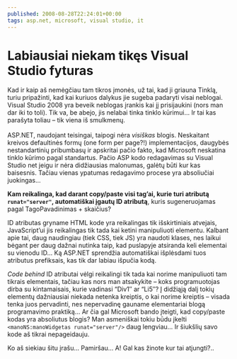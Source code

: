 ```yaml
---
published: 2008-08-28T22:24:01+00:00
tags: asp.net, microsoft, visual studio, it
---
```


# Labiausiai niekam tikęs Visual Studio fyturas

<p>Kad ir kaip aš nemėgčiau tam tikros įmonės, už tai, kad ji griauna Tinklą, turiu pripažinti, kad kai kuriuos dalykus jie sugeba padaryti visai neblogai. Visual Studio 2008 yra beveik neblogas įrankis kai jį prisijaukini (nors man dar iki to toli). Tik va, be abejo, jis nelabai tinka tinklo kūrimui… Ir tai kas parašyta toliau – tik viena iš smulkmenų.<br>
<span id="more-65"></span><br>
ASP.NET, naudojant teisingai, taipogi nėra <em>visiškas</em> blogis. Neskaitant kreivos defaultinės formų (one form per page?!) implementacijos, daugybės nestandartinių pribumbasų ir apskritai pačio fakto, kad Microsoft neskatina tinklo kūrimo pagal standartus. Pačio ASP kodo redagavimas su Visual Studio net jeigu ir nėra didžiausias malonumas, galėtų būti kur kas baisesnis. Tačiau vienas ypatumas redagavimo procese yra absoliučiai juokingas…</p>
<p><strong>Kam reikalinga, kad darant copy/paste visi tag’ai, kurie turi atributą <code>runat="server"</code>, automatiškai įgautų ID atributą</strong>, kuris sugeneruojamas pagal TagoPavadinimas + skaičius?</p>
<p>ID atributas gryname HTML kode yra reikalingas tik išskirtiniais atvejais, JavaScript’ui jis reikalingas tik tada kai ketini manipuliuoti elementu. Kalbant apie tai, daug naudingiau (tiek CSS, tiek JS) yra naudoti klases, nes laikui bėgant per daug dažnai nutinka taip, kad puslapyje atsiranda keli elementai su vienodu ID… Ką ASP.NET sprendžia automatiškai išplėsdami tuos atributus prefiksais, kas tik dar labiau išpučia kodą.</p>
<p><i>Code behind</i> ID atributai vėlgi reikalingi tik tada kai norime manipuliuoti tam tikrais elementais, tačiau kas nors man atsakykite – koks programuotojas dirba su kintamaisais, kurie vadinasi “Div1″ ar “Li5″? Į didžiąją dalį tokių elementų dažniausiai niekada netenka kreiptis, o kai norime kreiptis – visada tenka juos pervadinti, nes nepervadinę gauname elementariai blogą programavimo praktiką… Ar čia gal Microsoft bando įteigti, kad copy/paste kodas yra absoliutus blogis? Man asmeniškai tokiu būdu įkelti <code>&lt;manoNS:manoWidgetas runat="server"/&gt;</code> daug lengviau… Ir šiukšlių savo kode aš tikrai nepageidauju.</p>
<p>Ko aš siekiau šitu įrašu… Pamiršau… A! Gal kas žinote kur tai atjungti?..</p>